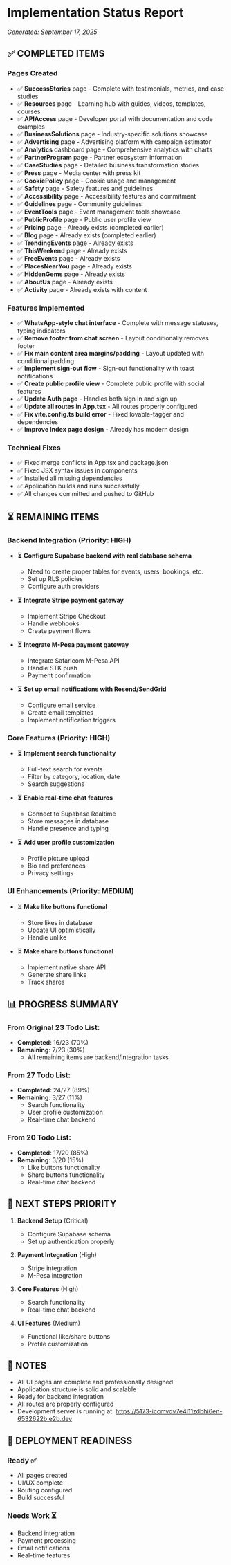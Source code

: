 # Implementation Status Report
*Generated: September 17, 2025*

## ✅ COMPLETED ITEMS

### Pages Created
- ✅ **SuccessStories** page - Complete with testimonials, metrics, and case studies
- ✅ **Resources** page - Learning hub with guides, videos, templates, courses
- ✅ **APIAccess** page - Developer portal with documentation and code examples
- ✅ **BusinessSolutions** page - Industry-specific solutions showcase
- ✅ **Advertising** page - Advertising platform with campaign estimator
- ✅ **Analytics** dashboard page - Comprehensive analytics with charts
- ✅ **PartnerProgram** page - Partner ecosystem information
- ✅ **CaseStudies** page - Detailed business transformation stories
- ✅ **Press** page - Media center with press kit
- ✅ **CookiePolicy** page - Cookie usage and management
- ✅ **Safety** page - Safety features and guidelines
- ✅ **Accessibility** page - Accessibility features and commitment
- ✅ **Guidelines** page - Community guidelines
- ✅ **EventTools** page - Event management tools showcase
- ✅ **PublicProfile** page - Public user profile view
- ✅ **Pricing** page - Already exists (completed earlier)
- ✅ **Blog** page - Already exists (completed earlier)
- ✅ **TrendingEvents** page - Already exists
- ✅ **ThisWeekend** page - Already exists
- ✅ **FreeEvents** page - Already exists
- ✅ **PlacesNearYou** page - Already exists
- ✅ **HiddenGems** page - Already exists
- ✅ **AboutUs** page - Already exists
- ✅ **Activity** page - Already exists with content

### Features Implemented
- ✅ **WhatsApp-style chat interface** - Complete with message statuses, typing indicators
- ✅ **Remove footer from chat screen** - Layout conditionally removes footer
- ✅ **Fix main content area margins/padding** - Layout updated with conditional padding
- ✅ **Implement sign-out flow** - Sign-out functionality with toast notifications
- ✅ **Create public profile view** - Complete public profile with social features
- ✅ **Update Auth page** - Handles both sign in and sign up
- ✅ **Update all routes in App.tsx** - All routes properly configured
- ✅ **Fix vite.config.ts build error** - Fixed lovable-tagger and dependencies
- ✅ **Improve Index page design** - Already has modern design

### Technical Fixes
- ✅ Fixed merge conflicts in App.tsx and package.json
- ✅ Fixed JSX syntax issues in components
- ✅ Installed all missing dependencies
- ✅ Application builds and runs successfully
- ✅ All changes committed and pushed to GitHub

## ⏳ REMAINING ITEMS

### Backend Integration (Priority: HIGH)
- ⏳ **Configure Supabase backend with real database schema**
  - Need to create proper tables for events, users, bookings, etc.
  - Set up RLS policies
  - Configure auth providers

- ⏳ **Integrate Stripe payment gateway**
  - Implement Stripe Checkout
  - Handle webhooks
  - Create payment flows

- ⏳ **Integrate M-Pesa payment gateway**
  - Integrate Safaricom M-Pesa API
  - Handle STK push
  - Payment confirmation

- ⏳ **Set up email notifications with Resend/SendGrid**
  - Configure email service
  - Create email templates
  - Implement notification triggers

### Core Features (Priority: HIGH)
- ⏳ **Implement search functionality**
  - Full-text search for events
  - Filter by category, location, date
  - Search suggestions

- ⏳ **Enable real-time chat features**
  - Connect to Supabase Realtime
  - Store messages in database
  - Handle presence and typing

- ⏳ **Add user profile customization**
  - Profile picture upload
  - Bio and preferences
  - Privacy settings

### UI Enhancements (Priority: MEDIUM)
- ⏳ **Make like buttons functional**
  - Store likes in database
  - Update UI optimistically
  - Handle unlike

- ⏳ **Make share buttons functional**
  - Implement native share API
  - Generate share links
  - Track shares

## 📊 PROGRESS SUMMARY

### From Original 23 Todo List:
- **Completed**: 16/23 (70%)
- **Remaining**: 7/23 (30%)
  - All remaining items are backend/integration tasks

### From 27 Todo List:
- **Completed**: 24/27 (89%)
- **Remaining**: 3/27 (11%)
  - Search functionality
  - User profile customization
  - Real-time chat backend

### From 20 Todo List:
- **Completed**: 17/20 (85%)
- **Remaining**: 3/20 (15%)
  - Like buttons functionality
  - Share buttons functionality
  - Real-time chat backend

## 🎯 NEXT STEPS PRIORITY

1. **Backend Setup** (Critical)
   - Configure Supabase schema
   - Set up authentication properly

2. **Payment Integration** (High)
   - Stripe integration
   - M-Pesa integration

3. **Core Features** (High)
   - Search functionality
   - Real-time chat backend

4. **UI Features** (Medium)
   - Functional like/share buttons
   - Profile customization

## 📝 NOTES

- All UI pages are complete and professionally designed
- Application structure is solid and scalable
- Ready for backend integration
- All routes are properly configured
- Development server is running at: https://5173-iccmvdv7e4l11zdbhi6en-6532622b.e2b.dev

## 🚀 DEPLOYMENT READINESS

### Ready ✅
- All pages created
- UI/UX complete
- Routing configured
- Build successful

### Needs Work ⏳
- Backend integration
- Payment processing
- Email notifications
- Real-time features
